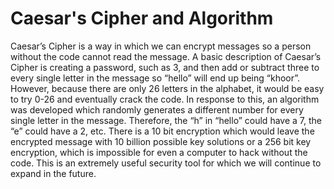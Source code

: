 # Caesar's Cipher and Algorithm

Caesar’s Cipher is a way in which we can encrypt messages so a person without the code cannot read the message. A basic description of Caesar’s Cipher is creating a password, such as 3, and then add or subtract three to every single letter in the message so “hello” will end up being “khoor”. However, because there are only 26 letters in the alphabet, it would be easy to try 0-26 and eventually crack the code. In response to this, an algorithm was developed which randomly generates a different number for every single letter in the message. Therefore, the “h” in “hello” could have a 7, the “e” could have a 2, etc. There is a 10 bit encryption which would leave the encrypted message with 10 billion possible key solutions or a 256 bit key encryption, which is impossible for even a computer to hack without the code. This is an extremely useful security tool for which we will continue to expand in the future. 
